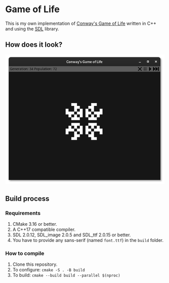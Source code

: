 # Game of Life
This is my own implementation of [Conway's Game of Life](https://en.wikipedia.org/wiki/Conway%27s_Game_of_Life) written in C++ and using the [SDL](https://www.libsdl.org/) library.

## How does it look?
![](screenshot.png)

## Build process
### Requirements
1. CMake 3.16 or better.
2. A C++17 compatible compiler.
3. SDL 2.0.12, SDL_image 2.0.5 and SDL_ttf 2.0.15 or better.
4. You have to provide any sans-serif (named `font.ttf`) in the `build` folder.

### How to compile
1. Clone this repository.
2. To configure: `cmake -S . -B build`
5. To build: `cmake --build build --parallel $(nproc)`